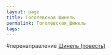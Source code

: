 ```yaml
---
layout: page
title: Гоголевская Шинель
permalink: Гоголевская_Шинель
tags: 
---
```

#перенаправление [Шинель (повесть)](../Шинель (повесть))